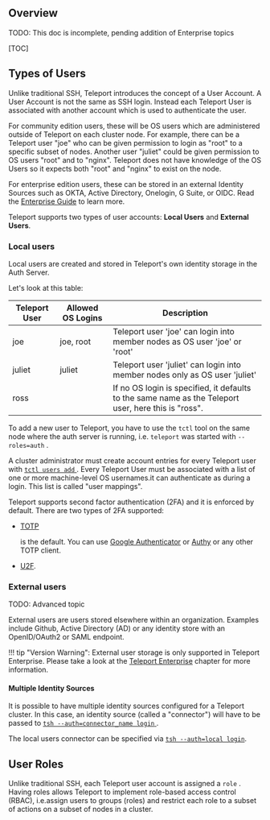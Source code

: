 ## Overview

TODO: This doc is incomplete, pending addition of Enterprise topics

[TOC]

## Types of Users

Unlike traditional SSH, Teleport introduces the concept of a User Account. A
User Account is not the same as SSH login. Instead each Teleport User is
associated with another account which is used to authenticate the user.

For community edition users, these will be OS users which are administered
outside of Teleport on each cluster node. For example, there can be a Teleport
user "joe" who can be given permission to login as "root" to a specific subset
of nodes. Another user "juliet" could be given permission to OS users "root" and
to "nginx". Teleport does not have knowledge of the OS Users so it expects both
"root" and "nginx" to exist on the node.

For enterprise edition users, these can be stored in an external Identity
Sources such as OKTA, Active Directory, Onelogin, G Suite, or OIDC. Read the
[Enterprise Guide](../enterprise) to learn more.

Teleport supports two types of user accounts: **Local Users** and **External
Users**.

### Local users

Local users are created and stored in Teleport's own identity storage in the
Auth Server.

Let's look at this table:

|Teleport User | Allowed OS Logins | Description
|------------------|---------------|-----------------------------
|joe    | joe, root | Teleport user 'joe' can login into member nodes as OS user 'joe' or 'root'
|juliet    | juliet      | Teleport user 'juliet' can login into member nodes only as OS user 'juliet'
|ross   |          | If no OS login is specified, it defaults to the same name as the Teleport user, here this is "ross".

To add a new user to Teleport, you have to use the `tctl` tool on the same node
where the auth server is running, i.e. `teleport` was started with
`--roles=auth` .

A cluster administrator must create account entries for every Teleport user with
[ `tctl users add` ](../cli-docs). Every Teleport User must be associated with a
list of one or more machine-level OS usernames.it can authenticate as during a
login. This list is called "user mappings".

<!--TODO: Graphic relating Teleport User to Local User -->
Teleport supports second factor authentication (2FA) and it is enforced by
default. There are two types of 2FA supported:

* [TOTP](https://en.wikipedia.org/wiki/Time-based_One-time_Password_Algorithm)

  is the default. You can use [Google
  Authenticator](https://en.wikipedia.org/wiki/Google_Authenticator) or
  [Authy](https://www.authy.com/) or any other TOTP client.

* [U2F](https://en.wikipedia.org/wiki/Universal_2nd_Factor).

### External users

TODO: Advanced topic

External users are users stored elsewhere within an organization. Examples
include Github, Active Directory (AD) or any identity store with an
OpenID/OAuth2 or SAML endpoint.

!!! tip "Version Warning": External user storage is only supported in Teleport
    Enterprise. Please take a look at the [Teleport
    Enterprise](../enterprise.md) chapter for more information.

#### Multiple Identity Sources

It is possible to have multiple identity sources configured for a Teleport
cluster. In this case, an identity source (called a "connector") will have to be
passed to [ `tsh --auth=connector_name login` ](../cli-docs/#tsh-login).

<!--TODO: Advanced Configuration-->

The local users connector can be specified via [`tsh --auth=local
login`](../cli-docs/#tsh-login).

## User Roles

Unlike traditional SSH, each Teleport user account is assigned a `role` . Having
roles allows Teleport to implement role-based access control (RBAC), i.e.assign
users to groups (roles) and restrict each role to a subset of actions on a
subset of nodes in a cluster.

<!--TODO: Advanced Topic-->

